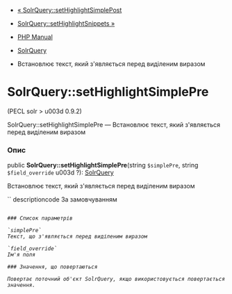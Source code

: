 - [«
SolrQuery::setHighlightSimplePost](solrquery.sethighlightsimplepost.md)
- [SolrQuery::setHighlightSnippets
»](solrquery.sethighlightsnippets.md)

- [PHP Manual](index.md)
- [SolrQuery](class.solrquery.md)
- Встановлює текст, який з'являється перед виділеним виразом

# SolrQuery::setHighlightSimplePre

(PECL solr \> u003d 0.9.2)

SolrQuery::setHighlightSimplePre — Встановлює текст, який
з'являється перед виділеним виразом

### Опис

public **SolrQuery::setHighlightSimplePre**(string `$simplePre`, string
`$field_override` u003d ?): [SolrQuery](class.solrquery.md)

Встановлює текст, який з'являється перед виділеним виразом

`` descriptioncode
За замовчуванням <em>
````

### Список параметрів

`simplePre`
Текст, що з'являється перед виділеним виразом

`field_override`
Ім'я поля

### Значення, що повертаються

Повертає поточний об'єкт SolrQuery, якщо використовується повертається
значення.
